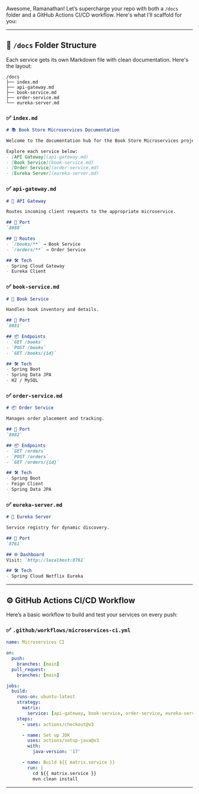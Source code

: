 Awesome, Ramanathan! Let’s supercharge your repo with both a `/docs` folder and a GitHub Actions CI/CD workflow. Here's what I’ll scaffold for you:

---

## 📁 `/docs` Folder Structure

Each service gets its own Markdown file with clean documentation. Here's the layout:

```
/docs
├── index.md
├── api-gateway.md
├── book-service.md
├── order-service.md
└── eureka-server.md
```

### ✅ `index.md`
```markdown
# 📚 Book Store Microservices Documentation

Welcome to the documentation hub for the Book Store Microservices project. This system is built using Spring Boot and follows a modular microservice architecture.

Explore each service below:
- [API Gateway](api-gateway.md)
- [Book Service](book-service.md)
- [Order Service](order-service.md)
- [Eureka Server](eureka-server.md)
```

### ✅ `api-gateway.md`
```markdown
# 🚪 API Gateway

Routes incoming client requests to the appropriate microservice.

## 🔧 Port
`8080`

## 🔗 Routes
- `/books/**` → Book Service
- `/orders/**` → Order Service

## 🛠️ Tech
- Spring Cloud Gateway
- Eureka Client
```

### ✅ `book-service.md`
```markdown
# 📘 Book Service

Handles book inventory and details.

## 🔧 Port
`8081`

## 📦 Endpoints
- `GET /books`
- `POST /books`
- `GET /books/{id}`

## 🛠️ Tech
- Spring Boot
- Spring Data JPA
- H2 / MySQL
```

### ✅ `order-service.md`
```markdown
# 📦 Order Service

Manages order placement and tracking.

## 🔧 Port
`8082`

## 📦 Endpoints
- `GET /orders`
- `POST /orders`
- `GET /orders/{id}`

## 🛠️ Tech
- Spring Boot
- Feign Client
- Spring Data JPA
```

### ✅ `eureka-server.md`
```markdown
# 🧭 Eureka Server

Service registry for dynamic discovery.

## 🔧 Port
`8761`

## 🌐 Dashboard
Visit: `http://localhost:8761`

## 🛠️ Tech
- Spring Cloud Netflix Eureka
```

---

## ⚙️ GitHub Actions CI/CD Workflow

Here’s a basic workflow to build and test your services on every push:

### ✅ `.github/workflows/microservices-ci.yml`
```yaml
name: Microservices CI

on:
  push:
    branches: [main]
  pull_request:
    branches: [main]

jobs:
  build:
    runs-on: ubuntu-latest
    strategy:
      matrix:
        service: [api-gateway, book-service, order-service, eureka-server]
    steps:
      - uses: actions/checkout@v3

      - name: Set up JDK
        uses: actions/setup-java@v3
        with:
          java-version: '17'

      - name: Build ${{ matrix.service }}
        run: |
          cd ${{ matrix.service }}
          mvn clean install
```

---

